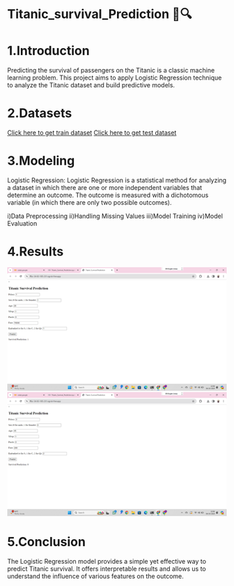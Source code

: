 # Titanic_survival_Prediction 🚢🔍

 

# 1.Introduction
Predicting the survival of passengers on the Titanic is a classic machine learning problem. This project aims to apply Logistic Regression technique to analyze the Titanic dataset and build predictive models.
# 2.Datasets
[Click here to get train dataset](https://github.com/varadeep09/Titanic_survival_Prediction/blob/main/train.csv)
[Click here to get test dataset](https://github.com/varadeep09/Titanic_survival_Prediction/blob/main/test.csv)
# 3.Modeling
Logistic Regression:
Logistic Regression is a statistical method for analyzing a dataset in which there are one or more independent variables that determine an outcome. The outcome is measured with a dichotomous variable (in which there are only two possible outcomes).

i)Data Preprocessing
ii)Handling Missing Values
iii)Model Training
iv)Model Evaluation



# 4.Results
![Result1](https://github.com/varadeep09/Titanic_survival_Prediction/blob/main/Result%201.png)
![Result2](https://github.com/varadeep09/Titanic_survival_Prediction/blob/main/Result%202.png)
# 5.Conclusion

The Logistic Regression model provides a simple yet effective way to predict Titanic survival. It offers interpretable results and allows us to understand the influence of various features on the outcome.
 
